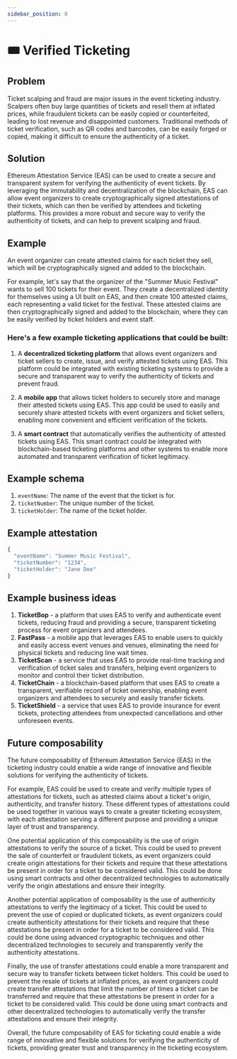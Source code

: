 ```yaml
---
sidebar_position: 8
---
```


#  🎟️ Verified Ticketing


## Problem
Ticket scalping and fraud are major issues in the event ticketing industry. Scalpers often buy large quantities of tickets and resell them at inflated prices, while fraudulent tickets can be easily copied or counterfeited, leading to lost revenue and disappointed customers. Traditional methods of ticket verification, such as QR codes and barcodes, can be easily forged or copied, making it difficult to ensure the authenticity of a ticket.

## Solution
Ethereum Attestation Service (EAS) can be used to create a secure and transparent system for verifying the authenticity of event tickets. By leveraging the immutability and decentralization of the blockchain, EAS can allow event organizers to create cryptographically signed attestations of their tickets, which can then be verified by attendees and ticketing platforms. This provides a more robust and secure way to verify the authenticity of tickets, and can help to prevent scalping and fraud.

## Example
An event organizer can create attested claims for each ticket they sell, which will be cryptographically signed and added to the blockchain.

For example, let's say that the organizer of the "Summer Music Festival" wants to sell 100 tickets for their event. They create a decentralized identity for themselves using a UI built on EAS, and then create 100 attested claims, each representing a valid ticket for the festival. These attested claims are then cryptographically signed and added to the blockchain, where they can be easily verified by ticket holders and event staff.


### Here's a few example ticketing applications that could be built:
1. A **decentralized ticketing platform** that allows event organizers and ticket sellers to create, issue, and verify attested tickets using EAS. This platform could be integrated with existing ticketing systems to provide a secure and transparent way to verify the authenticity of tickets and prevent fraud.

2. A **mobile app** that allows ticket holders to securely store and manage their attested tickets using EAS. This app could be used to easily and securely share attested tickets with event organizers and ticket sellers, enabling more convenient and efficient verification of the tickets.

3. A **smart contract** that automatically verifies the authenticity of attested tickets using EAS. This smart contract could be integrated with blockchain-based ticketing platforms and other systems to enable more automated and transparent verification of ticket legitimacy.


## Example schema
1. `eventName`: The name of the event that the ticket is for.
2. `ticketNumber`: The unique number of the ticket.
3. `ticketHolder`: The name of the ticket holder.

## Example attestation
```jsx
{
  "eventName": "Summer Music Festival",
  "ticketNumber": "1234",
  "ticketHolder": "Jane Doe"
}
```

## Example business ideas
1. **TicketBop** - a platform that uses EAS to verify and authenticate event tickets, reducing fraud and providing a secure, transparent ticketing process for event organizers and attendees.
2. **FastPass** - a mobile app that leverages EAS to enable users to quickly and easily access event venues and venues, eliminating the need for physical tickets and reducing line wait times.
3. **TicketScan** - a service that uses EAS to provide real-time tracking and verification of ticket sales and transfers, helping event organizers to monitor and control their ticket distribution.
4. **TicketChain** - a blockchain-based platform that uses EAS to create a transparent, verifiable record of ticket ownership, enabling event organizers and attendees to securely and easily transfer tickets.
5. **TicketShield** - a service that uses EAS to provide insurance for event tickets, protecting attendees from unexpected cancellations and other unforeseen events.

## Future composability
The future composability of Ethereum Attestation Service (EAS) in the ticketing industry could enable a wide range of innovative and flexible solutions for verifying the authenticity of tickets.

For example, EAS could be used to create and verify multiple types of attestations for tickets, such as attested claims about a ticket's origin, authenticity, and transfer history. These different types of attestations could be used together in various ways to create a greater ticketing ecosystem, with each attestation serving a different purpose and providing a unique layer of trust and transparency.

One potential application of this composability is the use of origin attestations to verify the source of a ticket. This could be used to prevent the sale of counterfeit or fraudulent tickets, as event organizers could create origin attestations for their tickets and require that these attestations be present in order for a ticket to be considered valid. This could be done using smart contracts and other decentralized technologies to automatically verify the origin attestations and ensure their integrity.

Another potential application of composability is the use of authenticity attestations to verify the legitimacy of a ticket. This could be used to prevent the use of copied or duplicated tickets, as event organizers could create authenticity attestations for their tickets and require that these attestations be present in order for a ticket to be considered valid. This could be done using advanced cryptographic techniques and other decentralized technologies to securely and transparently verify the authenticity attestations.

Finally, the use of transfer attestations could enable a more transparent and secure way to transfer tickets between ticket holders. This could be used to prevent the resale of tickets at inflated prices, as event organizers could create transfer attestations that limit the number of times a ticket can be transferred and require that these attestations be present in order for a ticket to be considered valid. This could be done using smart contracts and other decentralized technologies to automatically verify the transfer attestations and ensure their integrity.

Overall, the future composability of EAS for ticketing could enable a wide range of innovative and flexible solutions for verifying the authenticity of tickets, providing greater trust and transparency in the ticketing ecosystem.